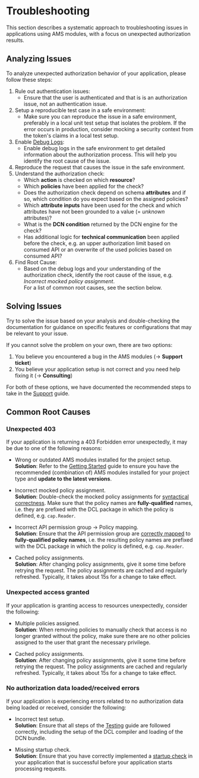 # Troubleshooting
This section describes a systematic approach to troubleshooting issues in applications using AMS modules, with a focus on unexpected authorization results.

## Analyzing Issues
To analyze unexpected authorization behavior of your application, please follow these steps:

1. Rule out authentication issues:
   - Ensure that the user is authenticated and that is is an authorization issue, not an authentication issue.
1. Setup a reproducible test case in a safe environment:
   - Make sure you can reproduce the issue in a safe environment, preferably in a local unit test setup that isolates the problem. If the error occurs in production, consider mocking a security context from the token's claims in a local test setup.
1. Enable [Debug Logs](/concepts/Logging):
   - Enable debug logs in the safe environment to get detailed information about the authorization process. This will help you identify the root cause of the issue.
1. Reproduce the request that causes the issue in the safe environment.
1. Understand the authorization check:
    - Which **action** is checked on which **resource**?
    - Which **policies** have been applied for the check?
    - Does the authorization check depend on schema **attributes** and if so, which condition do you expect based on the assigned policies?
    - Which **attribute inputs** have been used for the check and which attributes have not been grounded to a value (= *unknown* attributes)?
    - What is the **DCN condition** returned by the DCN engine for the check?
    - Has additional logic for **technical communication** been applied before the check, e.g. an upper authorization limit based on consumed API or an overwrite of the used policies based on consumed API?
1. Find Root Cause:
    - Based on the debug logs and your understanding of the authorization check, identify the root cause of the issue, e.g. *Incorrect mocked policy assignment*.\
    For a list of common root causes, see the section below.

## Solving Issues
Try to solve the issue based on your analysis and double-checking the documentation for guidance on specific features or configurations that may be relevant to your issue.

If you cannot solve the problem on your own, there are two options:

1. You believe you encountered a bug in the AMS modules (-> **Support ticket**)
1. You believe your application setup is not correct and you need help fixing it (-> **Consulting**)

For both of these options, we have documented the recommended steps to take in the [Support](/Support) guide.

## Common Root Causes

### Unexpected 403
If your application is returning a 403 Forbidden error unexpectedly, it may be due to one of the following reasons:

- Wrong or outdated AMS modules installed for the project setup.\
**Solution**: Refer to the [Getting Started](/concepts/GettingStarted.md) guide to ensure you have the recommended (combination of) AMS modules installed for your project type and **update to the latest versions**.

- Incorrect mocked policy assignment.\
**Solution**: Double-check the mocked policy assignments for [syntactical correctness](/concepts/Testing#assigning-policies-to-mocked-users). Make sure that the policy names are **fully-qualified** names, i.e. they are prefixed with the DCL package in which the policy is defined, e.g. `cap.Reader`.

- Incorrect API permission group -> Policy mapping.\
**Solution**: Ensure that the API permission group are [correctly mapped](/concepts/TechnicalCommunication#mapping-implementation) to **fully-qualified policy names**, i.e. the resulting policy names are prefixed with the DCL package in which the policy is defined, e.g. `cap.Reader`.

- Cached policy assignments.\
**Solution**: After changing policy assignments, give it some time before retrying the request. The policy assignments are cached and regularly refreshed. Typically, it takes about 15s for a change to take effect.

### Unexpected access granted
If your application is granting access to resources unexpectedly, consider the following:

- Multiple policies assigned.\
**Solution**: When removing policies to manually check that access is no longer granted without the policy, make sure there are no other policies assigned to the user that grant the necessary privilege.

- Cached policy assignments.\
**Solution**: After changing policy assignments, give it some time before retrying the request. The policy assignments are cached and regularly refreshed. Typically, it takes about 15s for a change to take effect.

### No authorization data loaded/received errors
If your application is experiencing errors related to no authorization data being loaded or received, consider the following:

- Incorrect test setup.\
**Solution**: Ensure that all steps of the [Testing](/concepts/Testing.md) guide are followed correctly, including the setup of the DCL compiler and loading of the DCN bundle.

- Missing startup check.\
**Solution**: Ensure that you have correctly implemented a [startup check](/concepts/StartupCheck) in your application that is successful before your application starts processing requests.